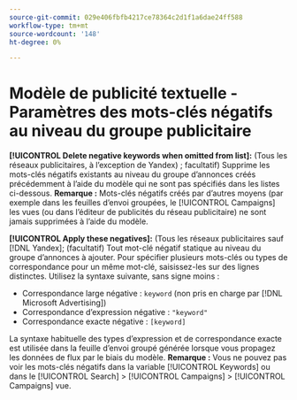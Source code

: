 ```yaml
---
source-git-commit: 029e406fbfb4217ce78364c2d1f1a6dae24ff588
workflow-type: tm+mt
source-wordcount: '148'
ht-degree: 0%

---
```

# Modèle de publicité textuelle - Paramètres des mots-clés négatifs au niveau du groupe publicitaire

**[!UICONTROL Delete negative keywords when omitted from list]:** (Tous les réseaux publicitaires, à l’exception de Yandex) ; facultatif) Supprime les mots-clés négatifs existants au niveau du groupe d’annonces créés précédemment à l’aide du modèle qui ne sont pas spécifiés dans les listes ci-dessous. **Remarque :** Mots-clés négatifs créés par d’autres moyens (par exemple dans les feuilles d’envoi groupées, le [!UICONTROL Campaigns] les vues (ou dans l’éditeur de publicités du réseau publicitaire) ne sont jamais supprimées à l’aide du modèle.

**[!UICONTROL Apply these negatives]:** (Tous les réseaux publicitaires sauf [!DNL Yandex]; (facultatif) Tout mot-clé négatif statique au niveau du groupe d’annonces à ajouter. Pour spécifier plusieurs mots-clés ou types de correspondance pour un même mot-clé, saisissez-les sur des lignes distinctes. Utilisez la syntaxe suivante, sans signe moins :

* Correspondance large négative : `keyword` (non pris en charge par [!DNL Microsoft Advertising])
* Correspondance d’expression négative : `"keyword"`
* Correspondance exacte négative : `[keyword]`

La syntaxe habituelle des types d’expression et de correspondance exacte est utilisée dans la feuille d’envoi groupé générée lorsque vous propagez les données de flux par le biais du modèle. **Remarque :** Vous ne pouvez pas voir les mots-clés négatifs dans la variable [!UICONTROL Keywords] ou dans le [!UICONTROL Search] > [!UICONTROL Campaigns] > [!UICONTROL Campaigns] vue.
